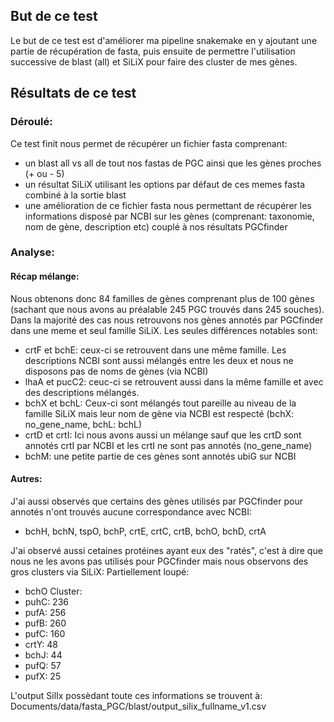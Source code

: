 ## But de ce test

Le but de ce test est d'améliorer ma pipeline snakemake en y ajoutant une partie de récupération de fasta, puis ensuite de permettre l'utilisation successive de blast (all) et SiLiX pour faire des cluster de mes gènes.

## Résultats de ce test

### Déroulé:

Ce test finit nous permet de récupérer un fichier fasta comprenant:
- un blast all vs all de tout nos fastas de PGC ainsi que les gènes proches (+ ou - 5)
- un résultat SiLiX utilisant les options par défaut de ces memes fasta combiné à la sortie blast
- une amélioration de ce fichier fasta nous permettant de récupérer les informations disposé par NCBI sur les gènes (comprenant: taxonomie, nom de gène, description etc) couplé à nos résultats PGCfinder

### Analyse:

#### Récap mélange:

Nous obtenons donc 84 familles de gènes comprenant plus de 100 gènes (sachant que nous avons au préalable 245 PGC trouvés dans 245 souches).
Dans la majorité des cas nous retrouvons nos gènes annotés par PGCfinder dans une meme et seul famille SiLiX. Les seules différences notables sont:
- crtF et bchE: ceux-ci se retrouvent dans une même famille. Les descriptions NCBI sont aussi mélangés entre les deux et nous ne disposons pas de noms de gènes (via NCBI)
- lhaA et pucC2: ceuc-ci se retrouvent aussi dans la même famille et avec des descriptions mélangés.
- bchX et bchL: Ceux-ci sont mélangés tout pareille au niveau de la famille SiLiX mais leur nom de gène via NCBI est respecté (bchX: no_gene_name, bchL: bchL)
- crtD et crtI: Ici nous avons aussi un mélange sauf que les crtD sont annotés crtI par NCBI et les crtI ne sont pas annotés (no_gene_name)
- bchM: une petite partie de ces gènes sont annotés ubiG sur NCBI

#### Autres:

J'ai aussi observés que certains des gènes utilisés par PGCfinder pour annotés n'ont trouvés aucune correspondance avec NCBI:
- bchH, bchN, tspO, bchP, crtE, crtC, crtB, bchO, bchD, crtA

J'ai observé aussi cetaines protéines ayant eux des "ratés", c'est à dire que nous ne les avons pas utilisés pour PGCfinder mais nous observons des gros clusters via SiLiX:
    Partiellement loupé:
- bchO
    Cluster:
- puhC: 236
- pufA: 256
- pufB: 260
- pufC: 160
- crtY: 48
- bchJ: 44
- pufQ: 57
- pufX: 25

L'output SilIx possèdant toute ces informations se trouvent à: Documents/data/fasta_PGC/blast/output_silix_fullname_v1.csv



